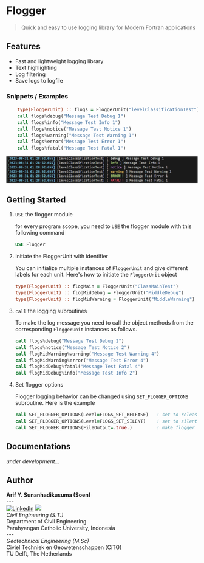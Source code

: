 # Flogger 
> Quick and easy to use logging library for Modern Fortran applications

## Features

* Fast and lightweight logging library
* Text highlighting
* Log filtering
* Save logs to logfile

### Snippets / Examples

```f90
    type(FloggerUnit) :: flogs = FloggerUnit("levelClassificationTest")
    call flogs%debug("Message Test Debug 1")
    call flogs%info("Message Test Info 1")
    call flogs%notice("Message Test Notice 1")
    call flogs%warning("Message Test Warning 1")
    call flogs%error("Message Test Error 1")
    call flogs%fatal("Message Test Fatal 1")
```
![snippets results](img/snippets.png)

## Getting Started

1. `USE` the flogger module

    for every program scope, you need to `USE` the flogger module with this following command 
    ```f90
    USE Flogger
    ```

2. Initiate the FloggerUnit with identifier

    You can initialize multiple instances of `FloggerUnit` and give different labels for each unit. Here's how to initiate the `FloggerUnit` object
    ```f90
    type(FloggerUnit) :: flogMain = FloggerUnit("ClassMainTest")
    type(FloggerUnit) :: flogMidDebug = FloggerUnit("MiddleDebug")
    type(FloggerUnit) :: flogMidWarning = FloggerUnit("MiddleWarning")
    ```
3. `call` the logging subroutines

    To make the log message you need to call the object methods from the corresponding `FloggerUnit` instances as follows.
    ```f90
    call flogs%debug("Message Test Debug 2")
    call flogs%notice("Message Test Notice 2")
    call flogMidWarning%warning("Message Test Warning 4")
    call flogMidWarning%error("Message Test Error 4")
    call flogMidDebug%fatal("Message Test Fatal 4")
    call flogMidDebug%info("Message Test Info 2")
    ```

4. Set flogger options

    Flogger logging behavior can be changed using `SET_FLOGGER_OPTIONS` subroutine. Here is the example
    ```f90
    call SET_FLOGGER_OPTIONS(Level=FLOGS_SET_RELEASE)   ! set to release mode
    call SET_FLOGGER_OPTIONS(Level=FLOGS_SET_SILENT)    ! set to silent mode
    call SET_FLOGGER_OPTIONS(FileOutput=.true.)         ! make flogger build logfiles
    ```

## Documentations
*under development...*

## Author
**Arif Y. Sunanhadikusuma (Soen)** <br>
--- <br>
[![LinkedIn](https://img.shields.io/badge/LinkedIn-0077B5?style=for-the-badge&logo=linkedin&logoColor=white)](https://linkedin.com/in/arifyunando)
[![](https://img.shields.io/badge/Gmail-EA4335.svg?style=for-the-badge&logo=Gmail&logoColor=white)](mailto:arifyunando@gmail.com)<br>
_Civil Engineering (S.T.)_ <br>
Department of Civil Engineering <br>
Parahyangan Catholic University, Indonesia  <br> 
--- <br>
_Geotechnical Engineering (M.Sc)_ <br>
Civiel Techniek en Geowetenschappen (CiTG) <br>
TU Delft, The Netherlands